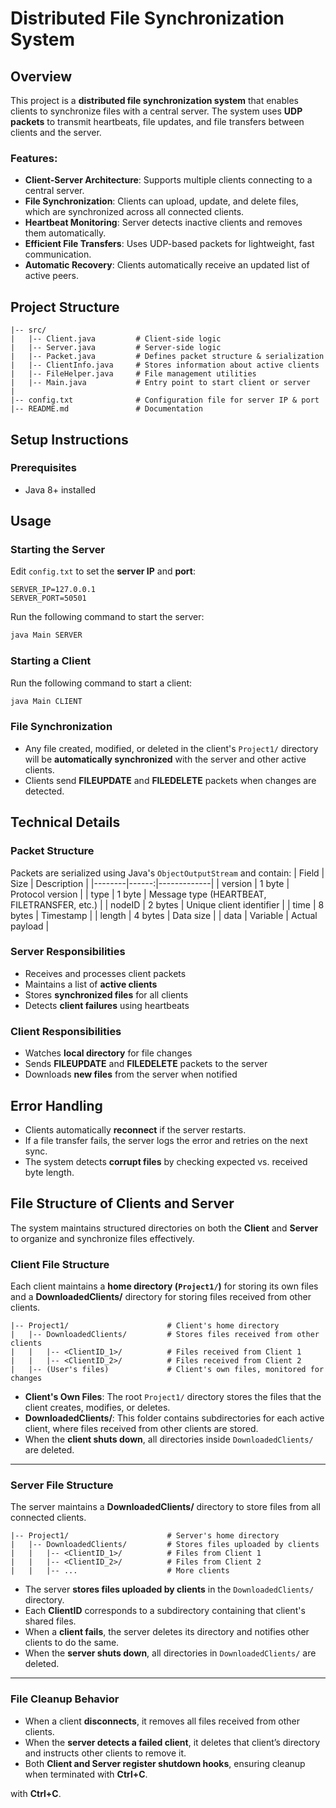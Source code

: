 # Distributed File Synchronization System

## Overview
This project is a **distributed file synchronization system** that enables clients to synchronize files with a central server. The system uses **UDP packets** to transmit heartbeats, file updates, and file transfers between clients and the server.

### Features:
- **Client-Server Architecture**: Supports multiple clients connecting to a central server.
- **File Synchronization**: Clients can upload, update, and delete files, which are synchronized across all connected clients.
- **Heartbeat Monitoring**: Server detects inactive clients and removes them automatically.
- **Efficient File Transfers**: Uses UDP-based packets for lightweight, fast communication.
- **Automatic Recovery**: Clients automatically receive an updated list of active peers.

## Project Structure
```
|-- src/
|   |-- Client.java         # Client-side logic
|   |-- Server.java         # Server-side logic
|   |-- Packet.java         # Defines packet structure & serialization
|   |-- ClientInfo.java     # Stores information about active clients
|   |-- FileHelper.java     # File management utilities
|   |-- Main.java           # Entry point to start client or server
|
|-- config.txt              # Configuration file for server IP & port
|-- README.md               # Documentation
```

## Setup Instructions
### Prerequisites
- Java 8+ installed

## Usage
### **Starting the Server**
Edit `config.txt` to set the **server IP** and **port**:
   ```
   SERVER_IP=127.0.0.1
   SERVER_PORT=50501
   ```

Run the following command to start the server:
```sh
java Main SERVER
```

### **Starting a Client**
Run the following command to start a client:
```sh
java Main CLIENT
```

### **File Synchronization**
- Any file created, modified, or deleted in the client's `Project1/` directory will be **automatically synchronized** with the server and other active clients.
- Clients send **FILEUPDATE** and **FILEDELETE** packets when changes are detected.

## Technical Details
### Packet Structure
Packets are serialized using Java's `ObjectOutputStream` and contain:
| Field  | Size  | Description |
|--------|------:|-------------|
| version  | 1 byte | Protocol version |
| type     | 1 byte | Message type (HEARTBEAT, FILETRANSFER, etc.) |
| nodeID   | 2 bytes | Unique client identifier |
| time     | 8 bytes | Timestamp |
| length   | 4 bytes | Data size |
| data     | Variable | Actual payload |

### Server Responsibilities
- Receives and processes client packets
- Maintains a list of **active clients**
- Stores **synchronized files** for all clients
- Detects **client failures** using heartbeats

### Client Responsibilities
- Watches **local directory** for file changes
- Sends **FILEUPDATE** and **FILEDELETE** packets to the server
- Downloads **new files** from the server when notified

## Error Handling
- Clients automatically **reconnect** if the server restarts.
- If a file transfer fails, the server logs the error and retries on the next sync.
- The system detects **corrupt files** by checking expected vs. received byte length.


## File Structure of Clients and Server

The system maintains structured directories on both the **Client** and **Server** to organize and synchronize files effectively.

### **Client File Structure**
Each client maintains a **home directory (`Project1/`)** for storing its own files and a **DownloadedClients/** directory for storing files received from other clients.

```
|-- Project1/                      # Client's home directory
|   |-- DownloadedClients/         # Stores files received from other clients
|   |   |-- <ClientID_1>/          # Files received from Client 1
|   |   |-- <ClientID_2>/          # Files received from Client 2
|   |-- (User's files)             # Client's own files, monitored for changes
```

- **Client's Own Files**: The root `Project1/` directory stores the files that the client creates, modifies, or deletes.
- **DownloadedClients/**: This folder contains subdirectories for each active client, where files received from other clients are stored.
- When the **client shuts down**, all directories inside `DownloadedClients/` are deleted.

---

### **Server File Structure**
The server maintains a **DownloadedClients/** directory to store files from all connected clients.

```
|-- Project1/                      # Server's home directory
|   |-- DownloadedClients/         # Stores files uploaded by clients
|   |   |-- <ClientID_1>/          # Files from Client 1
|   |   |-- <ClientID_2>/          # Files from Client 2
|   |   |-- ...                    # More clients
```

- The server **stores files uploaded by clients** in the `DownloadedClients/` directory.
- Each **ClientID** corresponds to a subdirectory containing that client's shared files.
- When a **client fails**, the server deletes its directory and notifies other clients to do the same.
- When the **server shuts down**, all directories in `DownloadedClients/` are deleted.

---

### **File Cleanup Behavior**
- When a client **disconnects**, it removes all files received from other clients.
- When the **server detects a failed client**, it deletes that client’s directory and instructs other clients to remove it.
- Both **Client and Server register shutdown hooks**, ensuring cleanup when terminated with **Ctrl+C**.

with **Ctrl+C**.

